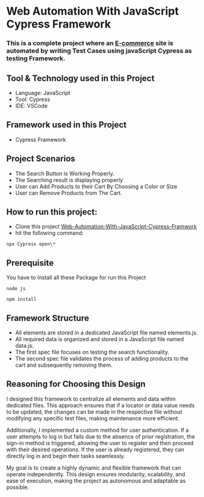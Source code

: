 # Web Automation With JavaScript Cypress Framework

### This is a complete project where an [E-commerce](https://magento.softwaretestingboard.com/) site is automated by writing Test Cases using javaScript Cypress as testing Framework.


## Tool & Technology used in this Project
 - Language: JavaScript
 - Tool: Cypress
 - IDE: VSCode


## Framework used in this Project
 - Cypress Framework
 
 
  ## Project Scenarios
  - The Search Button is Working Properly.
  - The Searching result is displaying properly
  - User can Add Products to their Cart By Choosing a Color or Size
  - User can Remove Products from The Cart.
 
 
  ## How to run this project:
 - Clone this project [Web-Automation-With-JavaScript-Cypress-Framwork](https://github.com/ahnafahmad/Web-Automation-With-Cypress-JavaScript-Project_1.git)
 - hit the following command:
  ```
 npx Cypress open\*
 ```
 
 
 ## Prerequisite
 You have to Install all these Package for run this Project<br>
 ```
node js
 ```
 ```
npm install
```
 
 
 ## Framework Structure

- All elements are stored in a dedicated JavaScript file named elements.js.
- All required data is organized and stored in a JavaScript file named data.js.
- The first spec file focuses on testing the search functionality.
- The second spec file validates the process of adding products to the cart and subsequently removing them.



## Reasoning for Choosing this Design
I designed this framework to centralize all elements and data within dedicated files. This approach ensures that if a locator or data value needs to be updated, the changes can be made in the respective file without modifying any specific test files, making maintenance more efficient.

Additionally, I implemented a custom method for user authentication. If a user attempts to log in but fails due to the absence of prior registration, the sign-in method is triggered, allowing the user to register and then proceed with their desired operations. If the user is already registered, they can directly log in and begin their tasks seamlessly.

My goal is to create a highly dynamic and flexible framework that can operate independently. This design ensures modularity, scalability, and ease of execution, making the project as autonomous and adaptable as possible.


